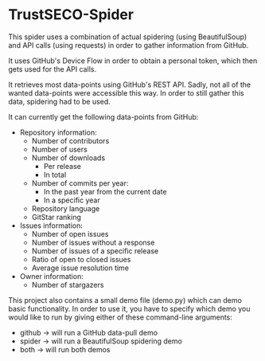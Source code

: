 # TrustSECO-Spider
This spider uses a combination of actual spidering (using BeautifulSoup) and API calls (using requests) in order to gather information from GitHub.

It uses GitHub's Device Flow in order to obtain a personal token, which then gets used for the API calls.

It retrieves most data-points using GitHub's REST API. Sadly, not all of the wanted data-points were accessible this way. In order to still gather this data, spidering had to be used.

It can currently get the following data-points from GitHub:
- Repository information:
  - Number of contributors
  - Number of users
  - Number of downloads
    - Per release
    - In total
  - Number of commits per year:
    - In the past year from the current date
    - In a specific year
  - Repository language
  - GitStar ranking
- Issues information:
  - Number of open issues
  - Number of issues without a response
  - Number of issues of a specific release
  - Ratio of open to closed issues
  - Average issue resolution time
- Owner information:
  - Number of stargazers

This project also contains a small demo file (demo.py) which can demo basic functionality. In order to use it, you have to specify which demo you would like to run by giving either of these command-line arguments:
- github -> will run a GitHub data-pull demo
- spider -> will run a BeautifulSoup spidering demo
- both   -> will run both demos